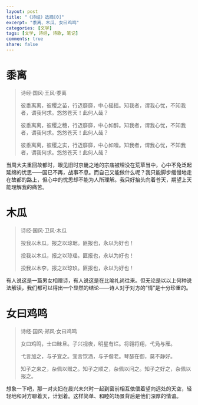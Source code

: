 ```yaml
---
layout: post
title: "《诗经》选摘[0]"
excerpt: "黍离、木瓜、女曰鸡鸣"
categories: [文学]
tags: [文学, 诗经, 诗歌, 笔记]
comments: true
share: false
---
```

# 黍离
> 诗经·国风·王风·黍离
>
> 彼黍离离，彼稷之苗，行迈靡靡，中心摇摇。知我者，谓我心忧，不知我者，谓我何求。悠悠苍天！此何人哉？
>
> 彼黍离离，彼稷之穗，行迈靡靡，中心如醉。知我者，谓我心忧，不知我者，谓我何求。悠悠苍天！此何人哉？
>
> 彼黍离离，彼稷之实，行迈靡靡，中心如噎。知我者，谓我心忧，不知我者，谓我何求。悠悠苍天！此何人哉？

当周大夫重回故都时，眼见旧时京畿之地的宗庙被埋没在荒草当中，心中不免泛起延绵的忧思——国已不再，战事不息。而自己又能做什么呢？我只能脚步缓慢地走在故都的路上，但心中的忧思却不能为人所理解。我只好抬头向着苍天，期望上天能理解我的痛苦。
# 木瓜
> 诗经·国风·卫风·木瓜
>
> 投我以木瓜，报之以琼琚。匪报也，永以为好也！
>
> 投我以木瓜，报之以琼瑶。匪报也，永以为好也！
>
> 投我以木李，报之以琼玖。匪报也，永以为好也！

有人说这是一篇男女相赠诗，有人说这是在比喻礼尚往来。但无论是以以上何种说法解读，我们都可以得出一个显然的结论——诗人对于对方的“情”是十分珍重的。
# 女曰鸡鸣
> 诗经·国风·郑风·女曰鸡鸣
>
> 女曰鸡鸣，士曰昧旦。子兴视夜，明星有烂。将翱将翔，弋凫与雁。
>
> 弋言加之，与子宜之。宜言饮酒，与子偕老。琴瑟在御，莫不静好。
>
> 知子之来之，杂佩以赠之。知子之顺之，杂佩以问之。知子之好之，杂佩以报之。

想象一下吧，那一对夫妇在晨兴未兴时一起到窗前相互依偎着望向远处的天空，轻轻地和对方聊着天，计划着。这样简单、和睦的场景背后是他们深厚的情谊。
